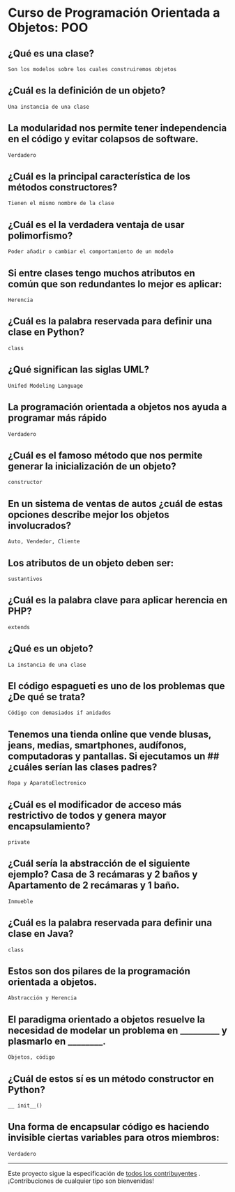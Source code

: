 # Curso de Programación Orientada a Objetos: POO

## ¿Qué es una clase?
    Son los modelos sobre los cuales construiremos objetos

## ¿Cuál es la definición de un objeto?
    Una instancia de una clase

## La modularidad nos permite tener independencia en el código y evitar colapsos de software.
    Verdadero

## ¿Cuál es la principal característica de los métodos constructores?

    Tienen el mismo nombre de la clase

## ¿Cuál es el la verdadera ventaja de usar polimorfismo?

    Poder añadir o cambiar el comportamiento de un modelo

## Si entre clases tengo muchos atributos en común que son redundantes lo mejor es aplicar:

    Herencia

## ¿Cuál es la palabra reservada para definir una clase en Python?

    class

## ¿Qué significan las siglas UML?

    Unifed Modeling Language

## La programación orientada a objetos nos ayuda a programar más rápido

    Verdadero

## ¿Cuál es el famoso método que nos permite generar la inicialización de un objeto?

    constructor

## En un sistema de ventas de autos ¿cuál de estas opciones describe mejor los objetos involucrados?

    Auto, Vendedor, Cliente

## Los atributos de un objeto deben ser:

    sustantivos

## ¿Cuál es la palabra clave para aplicar herencia en PHP?

    extends

## ¿Qué es un objeto?

    La instancia de una clase


## El código espagueti es uno de los problemas que ¿De qué se trata?

    Código con demasiados if anidados

## Tenemos una tienda online que vende blusas, jeans, medias, smartphones, audífonos, computadoras y pantallas. Si ejecutamos un ## ¿cuáles serían las clases padres?

    Ropa y AparatoElectronico

## ¿Cuál es el modificador de acceso más restrictivo de todos y genera mayor encapsulamiento?

    private

## ¿Cuál sería la abstracción de el siguiente ejemplo? Casa de 3 recámaras y 2 baños y Apartamento de 2 recámaras y 1 baño.
    Inmueble

## ¿Cuál es la palabra reservada para definir una clase en Java?

    class

## Estos son dos pilares de la programación orientada a objetos.

    Abstracción y Herencia

## El paradigma orientado a objetos resuelve la necesidad de modelar un problema en _________ y plasmarlo en ________.

    Objetos, código

## ¿Cuál de estos sí es un método constructor en Python?

    __ init__()

## Una forma de encapsular código es haciendo invisible ciertas variables para otros miembros:

    Verdadero

------

Este proyecto sigue la especificación de [todos los contribuyentes](https://github.com/all-contributors/all-contributors) . ¡Contribuciones de cualquier tipo son bienvenidas!
